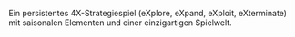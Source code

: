 Ein persistentes 4X-Strategiespiel (eXplore, eXpand, eXploit, eXterminate) mit saisonalen Elementen und einer einzigartigen Spielwelt.